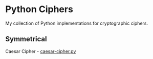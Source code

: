 # Python Ciphers
My collection of Python implementations for cryptographic ciphers. 


## Symmetrical
Caesar Cipher - [caesar-cipher.py](caesar-cipher.py)